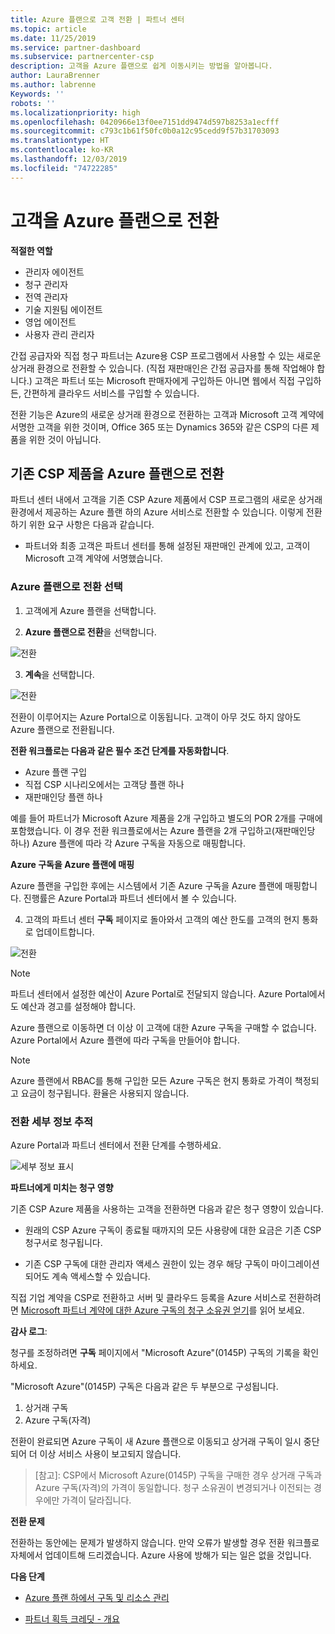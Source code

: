 ```yaml
---
title: Azure 플랜으로 고객 전환 | 파트너 센터
ms.topic: article
ms.date: 11/25/2019
ms.service: partner-dashboard
ms.subservice: partnercenter-csp
description: 고객을 Azure 플랜으로 쉽게 이동시키는 방법을 알아봅니다.
author: LauraBrenner
ms.author: labrenne
Keywords: ''
robots: ''
ms.localizationpriority: high
ms.openlocfilehash: 0420966e13f0ee7151dd9474d597b8253a1ecfff
ms.sourcegitcommit: c793c1b61f50fc0b0a12c95cedd9f57b31703093
ms.translationtype: HT
ms.contentlocale: ko-KR
ms.lasthandoff: 12/03/2019
ms.locfileid: "74722285"
---
```

# <a name="transition-your-customers-to-azure-plan"></a>고객을 Azure 플랜으로 전환

**적절한 역할**

- 관리자 에이전트
- 청구 관리자
- 전역 관리자
- 기술 지원팀 에이전트
- 영업 에이전트
- 사용자 관리 관리자

간접 공급자와 직접 청구 파트너는 Azure용 CSP 프로그램에서 사용할 수 있는 새로운 상거래 환경으로 전환할 수 있습니다. (직접 재판매인은 간접 공급자를 통해 작업해야 합니다.) 고객은 파트너 또는 Microsoft 판매자에게 구입하든 아니면 웹에서 직접 구입하든, 간편하게 클라우드 서비스를 구입할 수 있습니다.

전환 기능은 Azure의 새로운 상거래 환경으로 전환하는 고객과 Microsoft 고객 계약에 서명한 고객을 위한 것이며, Office 365 또는 Dynamics 365와 같은 CSP의 다른 제품을 위한 것이 아닙니다.

## <a name="transition-existing-csp-offers-to-an-azure-plan"></a>기존 CSP 제품을 Azure 플랜으로 전환

파트너 센터 내에서 고객을 기존 CSP Azure 제품에서 CSP 프로그램의 새로운 상거래 환경에서 제공하는 Azure 플랜 하의 Azure 서비스로 전환할 수 있습니다. 이렇게 전환하기 위한 요구 사항은 다음과 같습니다.

- 파트너와 최종 고객은 파트너 센터를 통해 설정된 재판매인 관계에 있고, 고객이 Microsoft 고객 계약에 서명했습니다.

### <a name="select-transition-to-azure-plan"></a>Azure 플랜으로 전환 선택

1. 고객에게 Azure 플랜을 선택합니다.

2. **Azure 플랜으로 전환**을 선택합니다.

![전환](images/azure/transition1.png)

3. **계속**을 선택합니다.

![전환](images/azure/transition2.png)

전환이 이루어지는 Azure Portal으로 이동됩니다. 고객이 아무 것도 하지 않아도 Azure 플랜으로 전환됩니다. 

**전환 워크플로는 다음과 같은 필수 조건 단계를 자동화합니다**. 

- Azure 플랜 구입 
- 직접 CSP 시나리오에서는 고객당 플랜 하나  
- 재판매인당 플랜 하나  

예를 들어 파트너가 Microsoft Azure 제품을 2개 구입하고 별도의 POR 2개를 구매에 포함했습니다. 이 경우 전환 워크플로에서는 Azure 플랜을 2개 구입하고(재판매인당 하나) Azure 플랜에 따라 각 Azure 구독을 자동으로 매핑합니다.  

**Azure 구독을 Azure 플랜에 매핑**

Azure 플랜을 구입한 후에는 시스템에서 기존 Azure 구독을 Azure 플랜에 매핑합니다. 진행률은 Azure Portal과 파트너 센터에서 볼 수 있습니다. 

4. 고객의 파트너 센터 **구독** 페이지로 돌아와서 고객의 예산 한도를 고객의 현지 통화로 업데이트합니다. 

![전환](images/azure/transition3.png)

>[!NOTE]
>파트너 센터에서 설정한 예산이 Azure Portal로 전달되지 않습니다. Azure Portal에서도 예산과 경고를 설정해야 합니다.

Azure 플랜으로 이동하면 더 이상 이 고객에 대한 Azure 구독을 구매할 수 없습니다. Azure Portal에서 Azure 플랜에 따라 구독을 만들어야 합니다.

>[!NOTE]
> Azure 플랜에서 RBAC를 통해 구입한 모든 Azure 구독은 현지 통화로 가격이 책정되고 요금이 청구됩니다. 환율은 사용되지 않습니다.

### <a name="track-your-transition-details"></a>전환 세부 정보 추적

Azure Portal과 파트너 센터에서 전환 단계를 수행하세요.

![세부 정보 표시](images/azure/details1.png)

**파트너에게 미치는 청구 영향**

기존 CSP Azure 제품을 사용하는 고객을 전환하면 다음과 같은 청구 영향이 있습니다.

- 원래의 CSP Azure 구독이 종료될 때까지의 모든 사용량에 대한 요금은 기존 CSP 청구서로 청구됩니다.

- 기존 CSP 구독에 대한 관리자 액세스 권한이 있는 경우 해당 구독이 마이그레이션되어도 계속 액세스할 수 있습니다.

직접 기업 계약을 CSP로 전환하고 서버 및 클라우드 등록을 Azure 서비스로 전환하려면 [Microsoft 파트너 계약에 대한 Azure 구독의 청구 소유권 얻기](https://docs.microsoft.com/azure/billing/mpa-request-ownership)를 읽어 보세요.

**감사 로그**:

청구를 조정하려면 **구독** 페이지에서 "Microsoft Azure"(0145P) 구독의 기록을 확인하세요. 

"Microsoft Azure"(0145P) 구독은 다음과 같은 두 부분으로 구성됩니다.
1. 상거래 구독 
2. Azure 구독(자격)

전환이 완료되면 Azure 구독이 새 Azure 플랜으로 이동되고 상거래 구독이 일시 중단되어 더 이상 서비스 사용이 보고되지 않습니다.  

>[참고]\: CSP에서 Microsoft Azure(0145P) 구독을 구매한 경우 상거래 구독과 Azure 구독(자격)의 가격이 동일합니다. 청구 소유권이 변경되거나 이전되는 경우에만 가격이 달라집니다. 

**전환 문제**

전환하는 동안에는 문제가 발생하지 않습니다. 만약 오류가 발생할 경우 전환 워크플로 자체에서 업데이트해 드리겠습니다. Azure 사용에 방해가 되는 일은 없을 것입니다.  

**다음 단계**

- [Azure 플랜 하에서 구독 및 리소스 관리](azure-plan-manage.md)

- [파트너 획득 크레딧 - 개요](partner-earned-credit.md)



